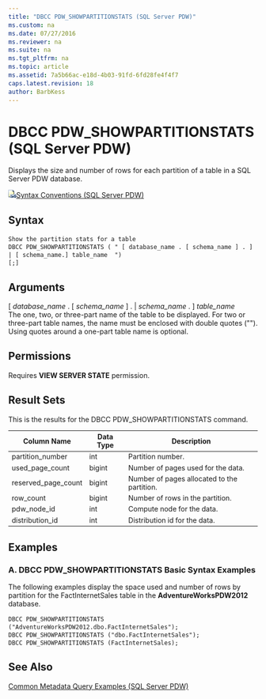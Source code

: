 ```yaml
---
title: "DBCC PDW_SHOWPARTITIONSTATS (SQL Server PDW)"
ms.custom: na
ms.date: 07/27/2016
ms.reviewer: na
ms.suite: na
ms.tgt_pltfrm: na
ms.topic: article
ms.assetid: 7a5b66ac-e18d-4b03-91fd-6fd28fe4f4f7
caps.latest.revision: 18
author: BarbKess
---
```

# DBCC PDW_SHOWPARTITIONSTATS (SQL Server PDW)
Displays the size and number of rows for each partition of a table in a SQL Server PDW database.  
  
![Topic link icon](../../mpp/sqlpdw/media/Topic_Link.gif "Topic_Link")[Syntax Conventions &#40;SQL Server PDW&#41;](../../mpp/sqlpdw/syntax-conventions-sql-server-pdw.md)  
  
## Syntax  
  
```  
Show the partition stats for a table  
DBCC PDW_SHOWPARTITIONSTATS ( " [ database_name . [ schema_name ] . ] | [ schema_name.] table_name  ")  
[;]  
```  
  
## Arguments  
[ *database_name* . [ *schema_name* ] . | *schema_name* . ] *table_name*  
The one, two, or three-part name of the table to be displayed.  For two or three-part table names, the name must be enclosed with double quotes (""). Using quotes around a one-part table name is optional.  
  
## Permissions  
Requires **VIEW SERVER STATE** permission.  
  
## Result Sets  
This is the results for the DBCC PDW_SHOWPARTITIONSTATS command.  
  
|Column Name|Data Type|Description|  
|---------------|-------------|---------------|  
|partition_number|int|Partition number.|  
|used_page_count|bigint|Number of pages used for the data.|  
|reserved_page_count|bigint|Number of pages allocated to the partition.|  
|row_count|bigint|Number of rows in the partition.|  
|pdw_node_id|int|Compute node for the data.|  
|distribution_id|int|Distribution id for the data.|  
  
## Examples  
  
### A. DBCC PDW_SHOWPARTITIONSTATS Basic Syntax Examples  
The following examples display the space used and number of rows by partition for the FactInternetSales table in the **AdventureWorksPDW2012** database.  
  
```  
DBCC PDW_SHOWPARTITIONSTATS ("AdventureWorksPDW2012.dbo.FactInternetSales");  
DBCC PDW_SHOWPARTITIONSTATS ("dbo.FactInternetSales");  
DBCC PDW_SHOWPARTITIONSTATS (FactInternetSales);  
```  
  
## See Also  
[Common Metadata Query Examples &#40;SQL Server PDW&#41;](../../mpp/sqlpdw/common-metadata-query-examples-sql-server-pdw.md)  
  
